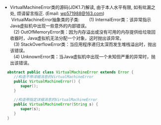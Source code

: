 * VirtualMachineError类的源码(JDK1.7)解读, 由于本人水平有限, 如有纰漏之处, 烦请留言指正. (Email: wp571988@163.com)      
  VirtualMachineError抽象类的子类:    
  &nbsp;&nbsp; (1) InternalError类：该异常指示Java虚拟机中出现一些意外的内部错误。      
  &nbsp;&nbsp; (2) OutOfMemoryError类：因为内存溢出或没有可用的内存提供给垃圾回收器时，Java虚拟机无法分配一个对象，这时抛出该异常。       
  &nbsp;&nbsp; (3) StackOverflowError类：当应用程序递归太深而发生堆栈溢出时，抛出该错误。                
  &nbsp;&nbsp; (4) UnknownError类：当Java虚拟机中出现一个未知但严重的异常时，抛出该错误。

```java
  abstract public class VirtualMachineError extends Error {
     //构造不带详细消息的VirtualMachineError
     public VirtualMachineError() {
        super();
     }
     
     //构造带指定详细消息的VirtualMachineError
     public VirtualMachineError(String s) {
        super(s);
     }
  }
```
